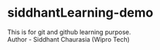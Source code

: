 # siddhantLearning-demo
This is for git and github learning purpose.
<br>
Author - Siddhant Chaurasia (Wipro Tech)
